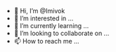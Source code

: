- 👋 Hi, I’m @Imivok
- 👀 I’m interested in ...
- 🌱 I’m currently learning ...
- 💞️ I’m looking to collaborate on ...
- 📫 How to reach me ...

<!---
Imivok/Imivok is a ✨ special ✨ repository because its `README.md` (this file) appears on your GitHub profile.
You can click the Preview link to take a look at your changes.
--->
